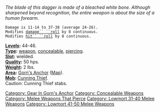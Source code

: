 *The blade of this dagger is made of a bleached white bone. Although
sharpened beyond recognition, the entire weapon is about the size of a
human forearm.*

`Damage is 11-14 to 37-38 (average 24-26).`  
`Modifies `[`damage`` ``roll`](Damage_Roll "wikilink")` by 8 continuous.`  
`Modifies `[`hit`` ``roll`](Hit_Roll "wikilink")` by 8 continuous.`

**[Levels](Object_Level "wikilink"):** 44-46.  
**[Type](:Category:_Object_Types "wikilink"):**
[weapon](:Category:_Melee_Weapons "wikilink"),
[concealable](:Category:_Concealable_Weapons "wikilink"),
[piercing](:Category:_Melee_Weapons_That_Pierce "wikilink").  
**[Slot](Object_Slots "wikilink"):** wielded.  
**[Quality](Object_Quality "wikilink"):** 50 hps.  
**[Weight](Object_Weight "wikilink"):** 2 lbs.  
**[Area](:Category:_Areas "wikilink"):** [Gorn's
Anchor](:Category:Gorn's_Anchor "wikilink")
([Map](Gorn's_Anchor_Map "wikilink")).  
**[Mob](:Category:_Mobs "wikilink"):** [Cunning
Thief](Cunning_Thief "wikilink").  
Caution: Cunning Thief stabs.

[Category: Gear In Gorn's
Anchor](Category:_Gear_In_Gorn's_Anchor "wikilink") [Category:
Concealable Weapons](Category:_Concealable_Weapons "wikilink")
[Category: Melee Weapons That
Pierce](Category:_Melee_Weapons_That_Pierce "wikilink") [Category:
Lowmort 31-40 Melee
Weapons](Category:_Lowmort_31-40_Melee_Weapons "wikilink") [Category:
Lowmort 41-50 Melee
Weapons](Category:_Lowmort_41-50_Melee_Weapons "wikilink")
